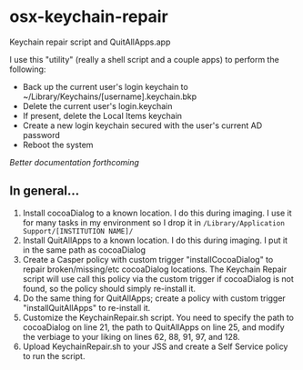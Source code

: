 # osx-keychain-repair
Keychain repair script and QuitAllApps.app

I use this "utility" (really a shell script and a couple apps) to perform the following:

- Back up the current user's login keychain to ~/Library/Keychains/[username].keychain.bkp
- Delete the current user's login.keychain
- If present, delete the Local Items keychain
- Create a new login keychain secured with the user's current AD password
- Reboot the system

*Better documentation forthcoming*

## In general...

1. Install cocoaDialog to a known location. I do this during imaging. I use it for many tasks in my environment so I drop it in `/Library/Application Support/[INSTITUTION NAME]/`
2. Install QuitAllApps to a known location. I do this during imaging. I put it in the same path as cocoaDialog
3. Create a Casper policy with custom trigger "installCocoaDialog" to repair broken/missing/etc cocoaDialog locations. The Keychain Repair script will use call this policy via the custom trigger if cocoaDialog is not found, so the policy should simply re-install it.
4. Do the same thing for QuitAllApps; create a policy with custom trigger "installQuitAllApps" to re-install it.
5. Customize the KeychainRepair.sh script. You need to specify the path to cocoaDialog on line 21, the path to QuitAllApps on line 25, and modify the verbiage to your liking on lines 62, 88, 91, 97, and 128.
6. Upload KeychainRepair.sh to your JSS and create a Self Service policy to run the script.
